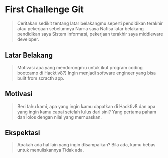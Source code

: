 # First Challenge Git

> Ceritakan sedikit tentang latar belakangmu seperti pendidikan terakhir atau pekerjaan sebelumnya
Nama saya Nafisa latar belakang pendidikan saya Sistem Informasi, pekerjaan terakhir saya middleware developer.

## Latar Belakang

> Motivasi apa yang mendorongmu untuk ikut program coding bootcamp di Hacktiv8?)
Ingin menjadi software engineer yang bisa built from scracth app.

## Motivasi

> Beri tahu kami, apa yang ingin kamu dapatkan di Hacktiv8 dan apa yang ingin kamu capai setelah lulus dari sini?
Yang pertama paham dan lolos dengan nilai yang memuaskan.

## Ekspektasi

> Apakah ada hal lain yang ingin disampaikan? Bila ada, kamu bebas untuk menuliskannya
Tidak ada.
